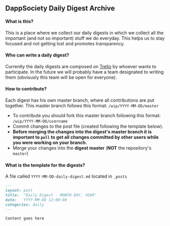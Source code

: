 ## DappSociety Daily Digest Archive

#### What is this?
This is a place where we collect our daily digests in which we collect all the important (and not so important) stuff we do everyday. This helps us to stay focused and not getting lost and promotes transparency.

#### Who can write a daily digest?
Currently the daily digests are composed on [Trello](https://trello.com/b/Gpm7rwac/town-hall) by whoever wants to participate. In the future we will probably have a team designated to writing them (obviously this team will be open for everyone).

#### How to contribute?
Each digest has his own master branch, where all contributions are put together. This master branch follows this format: `/wip/YYYY-MM-DD/master`

- To contribute you should fork this master branch following this format: `/wip/YYYY-MM-DD/username`
- Commit changes to the post file (created following the template below).
- **Before merging the changes into the digest's master branch it is important to `pull` to get all changes committed by other users while you were working on your branch.**
- Merge your changes into the **digest master** (**NOT** the repository's `master`)

#### What is the template for the digests?

A file called `YYYY-MM-DD-daily-digest.md` located in `_posts`

```markdown
---
layout: post
title:  "Daily Digest - MONTH DAY, YEAR"
date:   YYYY-MM-DD 12:00:00
categories: daily
---

Content goes here
```

